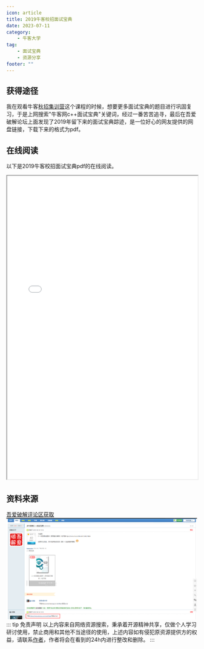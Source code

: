 ```yaml
---
icon: article
title: 2019牛客校招面试宝典
date: 2023-07-11
category:
    - 牛客大学
tag:
    - 面试宝典
    - 资源分享
footer: ""
---
```


## 获得途径

我在观看牛客[秋招集训营](https://www.nowcoder.com/study/live/690)这个课程的时候，想要更多面试宝典的题目进行巩固复习，于是上网搜索"牛客网c++面试宝典"关键词，经过一番苦苦追寻，最后在吾爱破解论坛上面发现了2019年留下来的面试宝典踪迹，是一位好心的网友提供的网盘链接，下载下来的格式为pdf。

## 在线阅读

以下是2019牛客校招面试宝典pdf的在线阅读。
<iframe src="/pdf/牛客校招面试题-附答案与解析.pdf" width="100%" height="800px"></iframe>

## 资料来源

[吾爱破解评论区获取](https://www.52pojie.cn/thread-1037564-1-1.html)
![上述网址预览](/assets/document_image/2021_source.png)
::: tip 免责声明
以上内容来自网络资源搜索，秉承着开源精神共享，仅做个人学习研讨使用，禁止商用和其他不当途径的使用，上述内容如有侵犯原资源提供方的权益，请联系[作者](https://github.com/JJlinCN)，作者将会在看到的24h内进行整改和删除。
:::
